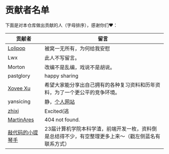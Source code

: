 # 贡献者名单

下面是对本仓库做出贡献的人（字母排序），感谢你们♥️：

贡献者|留言
---|---
[Lolipop](https://github.com/LolipopJ)|被窝一无所有，为何给我安慰
Lwx|此人不写留言。
Morton|改编不是乱编，戏说不是胡说。
pastglory|happy sharing
[Xovee Xu](https://www.xoveexu.com/)|希望大家能分享出自己拥有的各种复习资料和历年资料，为了一个更公平的竞争环境。
yansicing|静，[个人网站](https://yansicing.github.io/)
[zhixi](https://github.com/Archaeoraptor)|Excited(逃
[MartinAres](https://github.com/MartinAres)|404 not found.
[敲代码的小提琴手](https://github.com/FangzhouSu)|23届计算机学院本科学渣，前端开发一枚，资料倒是总结得不少，有空整理更多上来～（戳左侧蓝名有联系方式）
